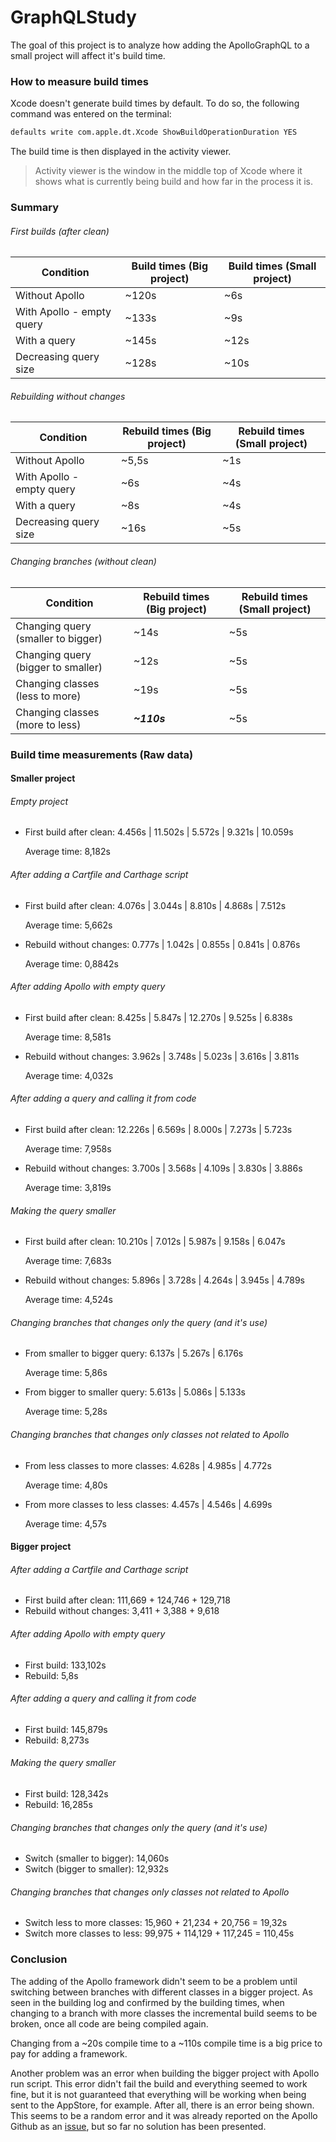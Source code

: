 # GraphQLStudy

The goal of this project is to analyze how adding the ApolloGraphQL to a small project will affect it's build time.

### How to measure build times

Xcode doesn't generate build times by default. To do so, the following command was entered on the terminal:

```sh
defaults write com.apple.dt.Xcode ShowBuildOperationDuration YES
```

The build time is then displayed in the activity viewer.

> Activity viewer is the window in the middle top of Xcode where it shows what is currently being build and how far in the process it is.

### Summary

###### First builds (after clean)

Condition | Build times (Big project) | Build times (Small project)
--------- | ----- | ------
Without Apollo | ~120s | ~6s
With Apollo - empty query | ~133s | ~9s
With a query | ~145s | ~12s
Decreasing query size | ~128s | ~10s

###### Rebuilding without changes

Condition | Rebuild times (Big project) | Rebuild times (Small project)
--------- | ----- | ------
Without Apollo | ~5,5s | ~1s
With Apollo - empty query | ~6s | ~4s
With a query | ~8s | ~4s
Decreasing query size | ~16s | ~5s

###### Changing branches (without clean)

Condition | Rebuild times (Big project) | Rebuild times (Small project)
--------- | ----- | ------
Changing query (smaller to bigger)| ~14s | ~5s
Changing query (bigger to smaller)| ~12s | ~5s
Changing classes (less to more)| ~19s | ~5s
Changing classes (more to less)| **_~110s_** | ~5s

### Build time measurements (Raw data)

#### Smaller project

###### Empty project

- First build after clean: 4.456s | 11.502s | 5.572s | 9.321s | 10.059s

  Average time: 8,182s

###### After adding a Cartfile and Carthage script

- First build after clean:  4.076s | 3.044s | 8.810s | 4.868s | 7.512s

  Average time: 5,662s

- Rebuild without changes: 0.777s | 1.042s | 0.855s | 0.841s | 0.876s

  Average time: 0,8842s

###### After adding Apollo with empty query

- First build after clean: 8.425s | 5.847s | 12.270s | 9.525s | 6.838s

  Average time: 8,581s

- Rebuild without changes: 3.962s | 3.748s | 5.023s   | 3.616s | 3.811s

  Average time: 4,032s

###### After adding a query and calling it from code

- First build after clean: 12.226s | 6.569s | 8.000s | 7.273s | 5.723s

  Average time: 7,958s

- Rebuild without changes: 3.700s | 3.568s | 4.109s | 3.830s | 3.886s

  Average time: 3,819s

###### Making the query smaller

- First build after clean: 10.210s | 7.012s | 5.987s | 9.158s | 6.047s

  Average time: 7,683s

- Rebuild without changes: 5.896s | 3.728s | 4.264s | 3.945s | 4.789s

  Average time: 4,524s

###### Changing branches that changes only the query (and it's use)

- From smaller to bigger query: 6.137s | 5.267s | 6.176s

  Average time: 5,86s

- From bigger to smaller query: 5.613s | 5.086s | 5.133s

  Average time: 5,28s

###### Changing branches that changes only classes not related to Apollo

- From less classes to more classes: 4.628s | 4.985s | 4.772s  

  Average time: 4,80s

- From more classes to less classes: 4.457s | 4.546s | 4.699s

  Average time: 4,57s

#### Bigger project

###### After adding a Cartfile and Carthage script

- First build after clean: 111,669 + 124,746 + 129,718
- Rebuild without changes: 3,411 + 3,388 + 9,618

###### After adding Apollo with empty query

- First build: 133,102s
- Rebuild: 5,8s

###### After adding a query and calling it from code

- First build: 145,879s
- Rebuild: 8,273s

###### Making the query smaller

- First build: 128,342s
- Rebuild: 16,285s

###### Changing branches that changes only the query (and it's use)

- Switch (smaller to bigger): 14,060s
- Switch (bigger to smaller): 12,932s

###### Changing branches that changes only classes not related to Apollo

- Switch less to more classes: 15,960 + 21,234 + 20,756 = 19,32s
- Switch more classes to less: 99,975 + 114,129 + 117,245 = 110,45s

### Conclusion

The adding of the Apollo framework didn't seem to be a problem until switching between branches with different classes in a bigger project.
As seen in the building log and confirmed by the building times, when changing to a branch with more classes the incremental build seems to be broken, once all code are being compiled again.

Changing from a ~20s compile time to a ~110s compile time is a big price to pay for adding a framework.

Another problem was an error when building the bigger project with Apollo run script. This error didn't fail the build and everything seemed to work fine, but it is not guaranteed that everything will be working when being sent to the AppStore, for example. After all, there is an error being shown. This seems to be a random error and it was already reported on the Apollo Github as an [issue](https://github.com/apollographql/apollo-ios/issues/34), but so far no solution has been presented.
